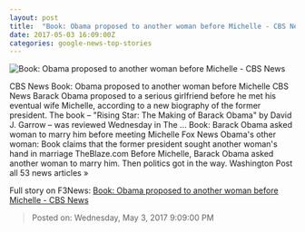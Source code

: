 ```yaml
---
layout: post
title:  "Book: Obama proposed to another woman before Michelle - CBS News"
date: 2017-05-03 16:09:00Z
categories: google-news-top-stories
---
```


![Book: Obama proposed to another woman before Michelle - CBS News](http://cbsnews1.cbsistatic.com/hub/i/2017/01/20/00bef0d0-5b84-4346-b676-202bf93b5582/gettyimages-632185912.jpg)

CBS News Book: Obama proposed to another woman before Michelle CBS News Barack Obama proposed to a serious girlfriend before he met his eventual wife Michelle, according to a new biography of the former president. The book – "Rising Star: The Making of Barack Obama" by David J. Garrow – was reviewed Wednesday in The ... Book: Barack Obama asked woman to marry him before meeting Michelle Fox News Obama's other woman: Book claims that the former president sought another woman's hand in marriage TheBlaze.com Before Michelle, Barack Obama asked another woman to marry him. Then politics got in the way. Washington Post all 53 news articles »


Full story on F3News: [Book: Obama proposed to another woman before Michelle - CBS News](http://www.f3nws.com/n/Yh2HKB)

> Posted on: Wednesday, May 3, 2017 9:09:00 PM
